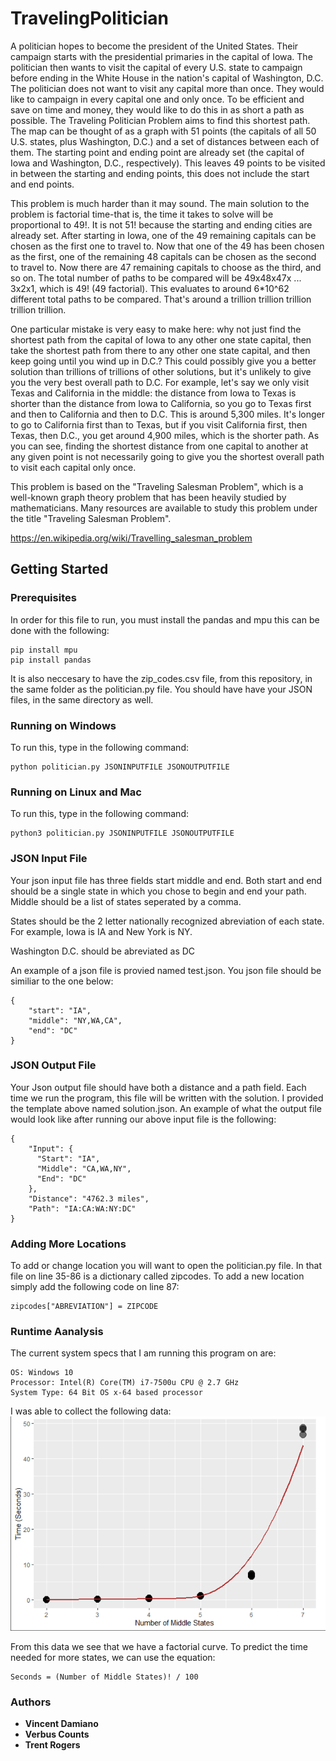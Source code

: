 # TravelingPolitician
A politician hopes to become the president of the United States. Their campaign starts with the presidential primaries in the capital of Iowa. The politician then wants to visit the capital of every U.S. state to campaign before ending in the White House in the nation's capital of Washington, D.C. The politician does not want to visit any capital more than once. They would like to campaign in every capital one and only once. To be efficient and save on time and money, they would like to do this in as short a path as possible. The Traveling Politician Problem aims to find this shortest path. The map can be thought of as a graph with 51 points (the capitals of all 50 U.S. states, plus Washington, D.C.) and a set of distances between each of them. The starting point and ending point are already set (the capital of Iowa and Washington, D.C., respectively). This leaves 49 points to be visited in between the starting and ending points, this does not include the start and end points.

This problem is much harder than it may sound. The main solution to the problem is factorial time-that is, the time it takes to solve will be proportional to 49!. It is not 51! because the starting and ending cities are already set. After starting in Iowa, one of the 49 remaining capitals can be chosen as the first one to travel to. Now that one of the 49 has been chosen as the first, one of the remaining 48 capitals can be chosen as the second to travel to. Now there are 47 remaining capitals to choose as the third, and so on. The total number of paths to be compared will be 49x48x47x ... 3x2x1, which is 49! (49 factorial). This evaluates to around 6*10^62 different total paths to be compared. That's around a trillion trillion trillion trillion trillion. 

One particular mistake is very easy to make here: why not just find the shortest path from the capital of Iowa to any other one state capital, then take the shortest path from there to any other one state capital, and then keep going until you wind up in D.C.? This could possibly give you a better solution than trillions of trillions of other solutions, but it's unlikely to give you the very best overall path to D.C. For example, let's say we only visit Texas and California in the middle: the distance from Iowa to Texas is shorter than the distance from Iowa to California, so you go to Texas first and then to California and then to D.C. This is around 5,300 miles. It's longer to go to California first than to Texas, but if you visit California first, then Texas, then D.C., you get around 4,900 miles, which is the shorter path. As you can see, finding the shortest distance from one capital to another at any given point is not necessarily going to give you the shortest overall path to visit each capital only once. 

This problem is based on the "Traveling Salesman Problem", which is a well-known graph theory problem that has been heavily studied by mathematicians. Many resources are available to study this problem under the title "Traveling Salesman Problem".

https://en.wikipedia.org/wiki/Travelling_salesman_problem

## Getting Started 

### Prerequisites

In order for this file to run, you must install the pandas and mpu this can be done with the following:

```
pip install mpu
pip install pandas
```
It is also neccesary to have the zip_codes.csv file, from this repository, in the same folder as the politician.py file. You should have have your JSON files, in the same directory as well.

### Running on Windows
To run this, type in the following command:

```
python politician.py JSONINPUTFILE JSONOUTPUTFILE
```

### Running on Linux and Mac
To run this, type in the following command:

```
python3 politician.py JSONINPUTFILE JSONOUTPUTFILE
```

### JSON Input File

Your json input file has three fields start middle and end. Both start and end should be a single state in which you chose to begin and end your path. Middle should be a list of states seperated by a comma.

States should be the 2 letter nationally recognized abreviation of each state. For example, Iowa is IA and New York is NY.

Washington D.C. should be abreviated as DC

An example of a json file is provied named test.json. You json file should be similiar to the one below:

```
{
    "start": "IA",
    "middle": "NY,WA,CA",
    "end": "DC"
}
```

### JSON Output File

Your Json output file should have both a distance and a path field. Each time we run the program, this file will be written with the solution. I provided the template above named solution.json. An example of what the output file would look like after running our above input file is the following:

```
{
    "Input": {
      "Start": "IA",
      "Middle": "CA,WA,NY",
      "End": "DC"
    },
    "Distance": "4762.3 miles",
    "Path": "IA:CA:WA:NY:DC"
}
```

### Adding More Locations

To add or change location you will want to open the politician.py file. In that file on line 35-86 is a dictionary called zipcodes. To add a new location simply add the following code on line 87:

```
zipcodes["ABREVIATION"] = ZIPCODE
```
### Runtime Aanalysis

The current system specs that I am running this program on are:
```
OS: Windows 10
Processor: Intel(R) Core(TM) i7-7500u CPU @ 2.7 GHz
System Type: 64 Bit OS x-64 based processor
```
I was able to collect the following data:
![Runtime Data](https://github.com/VinnyDamiano/TravelingPolitician/blob/master/images/runtime.PNG)

From this data we see that we have a factorial curve. To predict the time needed for more states, we can use the equation:

```
Seconds = (Number of Middle States)! / 100
```

### Authors 
* **Vincent Damiano** 
* **Verbus Counts** 
* **Trent Rogers**
